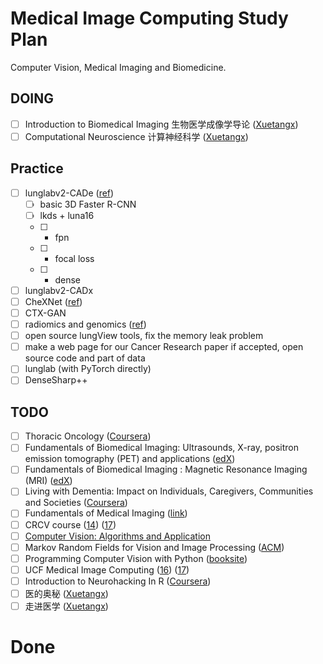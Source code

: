 # Medical Image Computing Study Plan
Computer Vision, Medical Imaging and Biomedicine.

## DOING
* [ ] Introduction to Biomedical Imaging 生物医学成像学导论 ([Xuetangx](http://www.xuetangx.com/courses/course-v1:UQx+BIOIMG101x+sp/courseware/a9ae78343c0f47ad91159d3b9035ea9c/))
* [ ] Computational Neuroscience 计算神经科学 ([Xuetangx](http://www.xuetangx.com/courses/course-v1:NTHU+MOOC_04+sp/courseware/def9437b3df2456e88dd2e7fa0bb227a/))

## Practice
* [ ] lunglabv2-CADe ([ref](https://github.com/lfz/DSB2017))
  * [ ] basic 3D Faster R-CNN
  * [ ] lkds + luna16
  * [ ] + fpn
  * [ ] + focal loss
  * [ ] + dense
* [ ] lunglabv2-CADx
* [ ] CheXNet ([ref](https://github.com/arnoweng/CheXNet))
* [ ] CTX-GAN
* [ ] radiomics and genomics ([ref](http://www.radiomics.io/)) 
* [ ] open source lungView tools, fix the memory leak problem
* [ ] make a web page for our Cancer Research paper if accepted, open source code and part of data
* [ ] lunglab (with PyTorch directly)
* [ ] DenseSharp++

## TODO
* [ ] Thoracic Oncology ([Coursera](https://www.coursera.org/learn/thoracic-oncology/home/welcome))
* [ ] Fundamentals of Biomedical Imaging: Ultrasounds, X-ray, positron emission tomography (PET) and applications ([edX](https://courses.edx.org/courses/course-v1:EPFLx+FndBioImgx+1T2017/course/))
* [ ] Fundamentals of Biomedical Imaging : Magnetic Resonance Imaging (MRI) ([edX](https://courses.edx.org/courses/course-v1:EPFLx+FndBioImg2x+1T2017/course/#block-v1:EPFLx+FndBioImg2x+1T2017+type@sequential+block@cd1f9879604a43858c05f23c69515717))
* [ ] Living with Dementia: Impact on Individuals, Caregivers, Communities and Societies ([Coursera](https://www.coursera.org/learn/dementia-care/home/welcome))
* [ ] Fundamentals of Medical Imaging ([link](https://www.amazon.com/Fundamentals-Medical-Imaging-Paul-Suetens/dp/0521519152/ref=sr_1_2?s=books&ie=UTF8&qid=1448419494&sr=1-2&keywords=P+Suetens))
* [ ] CRCV course ([14](http://crcv.ucf.edu/courses/CAP5415/Fall2014/index.php)) ([17](http://www.cs.ucf.edu/~bagci/teaching/computervision17.html))
* [ ] [Computer Vision: Algorithms and Application](http://szeliski.org/Book/drafts/SzeliskiBook_20100903_draft.pdf) 
* [ ] Markov Random Fields for Vision and Image Processing ([ACM](https://dl.acm.org/citation.cfm?id=2024611))
* [ ] Programming Computer Vision with Python ([booksite](http://programmingcomputervision.com/))
* [ ] UCF Medical Image Computing ([16](http://www.cs.ucf.edu/~bagci/teaching/mic16.html)) ([17](http://www.cs.ucf.edu/~bagci/teaching/mic17.html))
* [ ] Introduction to Neurohacking In R ([Coursera](https://www.coursera.org/learn/neurohacking/home/welcome))
* [ ] 医的奥秘 ([Xuetangx](http://www.xuetangx.com/courses/course-v1:TsinghuaX+400182X+sp/courseware/b6ca81470fb248e6a447aba967a061ad/))
* [ ] 走进医学 ([Xuetangx](http://www.xuetangx.com/courses/course-v1:TsinghuaX+34000888X+sp/courseware/11888c1071ea46219f60d329d3b30ee6/6d945a968ff74c588c959bde0a595993/))

# Done




